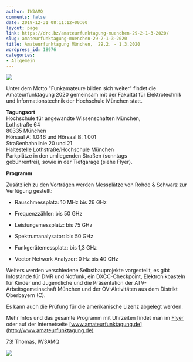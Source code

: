 ```yaml
---
author: IW3AMQ
comments: false
date: 2019-12-31 08:11:12+00:00
layout: page
link: https://drc.bz/amateurfunktagung-muenchen-29-2-1-3-2020/
slug: amateurfunktagung-muenchen-29-2-1-3-2020
title: Amateurfunktagung München,  29.2. - 1.3.2020
wordpress_id: 18976
categories:
- Allgemein
---
```





![](https://drc.bz/wp-content/uploads/2019/12/Afu-Tagung-2020_final_2.jpg)







Unter dem Motto "Funkamateure bilden sich weiter" findet die Amateurfunktagung 2020 gemeinsam mit der Fakultät für Elektrotechnik und Informations­technik der Hochschule München statt.




**Tagungsort**  
Hochschule für angewandte Wissenschaften München,   
Lothstraße 64  
80335 München   
Hörsaal A: 1.046 und Hörsaal B: 1.001  
Straßenbahnlinie 20 und 21  
Haltestelle Lothstraße/Hochschule München   
Parkplätze in den umliegenden Straßen (sonntags   
gebührenfrei), sowie in der Tiefgarage (siehe Flyer).




**Programm**




Zusätzlich zu den [Vorträgen](https://drc.bz/wp-content/uploads/2019/12/Afu-Tagung-2020_final_2.pdf) werden Messplätze von Rohde & Schwarz zur Verfügung gestellt:






  * Rauschmessplatz: 10 MHz bis 26 GHz


  * Frequenzzähler: bis 50 GHz


  * Leistungsmessplatz: bis 75 GHz


  * Spektrumanalysator: bis 50 GHz


  * Funkgerätemessplatz: bis 1,3 GHz


  * Vector Network Analyzer: 0 Hz bis 40 GHz




Weiters werden verschiedene Selbstbauprojekte vorgestellt, es gibt Infostände für DMR und Notfunk, ein DXCC-Checkpoint, Elektronikbasteln für Kinder und Jugendliche und die Präsentation der ATV-Arbeitsgemeinschaft München und der OV-Aktivitäten aus dem Distrikt Oberbayern (C).




Es kann auch die Prüfung für die amerikanische Lizenz abgelegt werden.




Mehr Infos und das gesamte Programm mit Uhrzeiten findet man im [Flyer](https://drc.bz/wp-content/uploads/2019/12/Afu-Tagung-2020_final_2.pdf) oder auf der Internetseite [www.amateurfunktagung.de](http://www.amateurfunktagung.de)




73! Thomas, IW3AMQ





![](https://drc.bz/wp-content/uploads/2019/12/Afu-Tagung-2020_final_4-1024x341.jpg)

